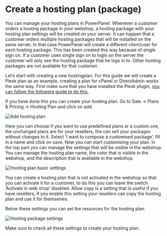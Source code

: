 # Create a hosting plan (package)

You can manage your hosting plans in PowerPanel. Whenever a customer orders a hosting package in your webshop, a hosting package with your hosting plan settings will be created on your server.
It can happen that a customer orders multiple hosting packages that will be installed on the same server. In that case PowerPanel will create a different client/user for each hosting package. This has been created this way because of single sign on. If a customer uses single sign on to login on the server the customer will only see the hosting package that he logs in to. Other hosting packages are not available for that customer.

Let’s start with creating a new hostingplan. For this guide we will create a Plesk plan as an example, creating a plan for cPanel or DirectAdmin works the same way.
First make sure that you have installed the Plesk plugin, [you can follow the following guide to do this.](/en/hosting/my_servers/add_plesk_server.md)

If you have done this you can create your hosting plan. Go to Sale -> Plans & Pricing -> Hosting Plan and click on add.

![Add hosting plan](/supportpages/images/add_hosting_package.png)

Here you can choose if you want to use predefined plans or a custom one, the unchanged plans are for your resellers, the can sell your packages without changes to it. Select ‘I want to compose a customised package’, fill in a name and click on save.
Now you can start customising your plan.
In the top part you can manage the settings that will be visible in the webshop. You can manage the hosting plan name, the color that is visible in the webshop, and the description that is available in the webshop.

![Hosting plan basic settings](/supportpages/images/hosting_package_basic_settings.png)

You can create a hosting plan that is not activated in the webshop so that you can activate it for a customer, to do this you can leave the switch ‘Activate in web shop’ disabled.
Allow copy is a setting that is useful if you have resellers, if you enable this setting your resellers can copy the hosting plan and use it for themselves.

Below these settings you can set the resources for the hosting plan.

![Hosting package settings](/supportpages/images/hosting_package_settings.png)

Make sure to check all these settings to create your hosting plan.
